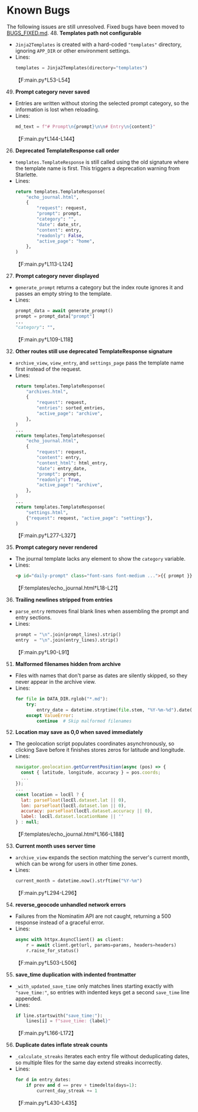 # Known Bugs

The following issues are still unresolved. Fixed bugs have been moved to [BUGS_FIXED.md](BUGS_FIXED.md).
48. **Templates path not configurable**
   - `Jinja2Templates` is created with a hard-coded `"templates"` directory, ignoring `APP_DIR` or other environment settings.
   - Lines:
     ```python
     templates = Jinja2Templates(directory="templates")
     ```
     【F:main.py†L53-L54】

49. **Prompt category never saved**
   - Entries are written without storing the selected prompt category, so the information is lost when reloading.
   - Lines:
     ```python
     md_text = f"# Prompt\n{prompt}\n\n# Entry\n{content}"
     ```
     【F:main.py†L144-L144】

26. **Deprecated TemplateResponse call order**
   - `templates.TemplateResponse` is still called using the old signature where the template name is first. This triggers a deprecation warning from Starlette.
   - Lines:
     ```python
     return templates.TemplateResponse(
         "echo_journal.html",
         {
             "request": request,
             "prompt": prompt,
             "category": "",
             "date": date_str,
             "content": entry,
             "readonly": False,
             "active_page": "home",
         },
     )
     ```
     【F:main.py†L113-L124】

27. **Prompt category never displayed**
   - `generate_prompt` returns a category but the index route ignores it and passes an empty string to the template.
   - Lines:
     ```python
     prompt_data = await generate_prompt()
     prompt = prompt_data["prompt"]
     ...
     "category": "",
     ```
     【F:main.py†L109-L118】


32. **Other routes still use deprecated TemplateResponse signature**
   - `archive_view`, `view_entry`, and `settings_page` pass the template name first instead of the request.
   - Lines:
     ```python
     return templates.TemplateResponse(
         "archives.html",
         {
             "request": request,
             "entries": sorted_entries,
             "active_page": "archive",
         },
     )
     ...
     return templates.TemplateResponse(
         "echo_journal.html",
         {
             "request": request,
             "content": entry,
             "content_html": html_entry,
             "date": entry_date,
             "prompt": prompt,
             "readonly": True,
             "active_page": "archive",
         },
     )
     ...
     return templates.TemplateResponse(
         "settings.html",
         {"request": request, "active_page": "settings"},
     )
     ```
     【F:main.py†L277-L327】

35. **Prompt category never rendered**
   - The journal template lacks any element to show the `category` variable.
   - Lines:
     ```html
     <p id="daily-prompt" class="font-sans font-medium ...">{{ prompt }}</p>
     ```
     【F:templates/echo_journal.html†L18-L21】

36. **Trailing newlines stripped from entries**
   - `parse_entry` removes final blank lines when assembling the prompt and entry sections.
   - Lines:
     ```python
     prompt = "\n".join(prompt_lines).strip()
     entry  = "\n".join(entry_lines).strip()
     ```
     【F:main.py†L90-L91】



51. **Malformed filenames hidden from archive**
   - Files with names that don't parse as dates are silently skipped, so they never appear in the archive view.
   - Lines:
     ```python
     for file in DATA_DIR.rglob("*.md"):
         try:
             entry_date = datetime.strptime(file.stem, "%Y-%m-%d").date()
         except ValueError:
             continue  # Skip malformed filenames
     ```

52. **Location may save as 0,0 when saved immediately**
   - The geolocation script populates coordinates asynchronously, so clicking
     Save before it finishes stores zeros for latitude and longitude.
   - Lines:
     ```javascript
     navigator.geolocation.getCurrentPosition(async (pos) => {
       const { latitude, longitude, accuracy } = pos.coords;
       ...
     });
     ...
     const location = locEl ? {
       lat: parseFloat(locEl.dataset.lat || 0),
       lon: parseFloat(locEl.dataset.lon || 0),
       accuracy: parseFloat(locEl.dataset.accuracy || 0),
       label: locEl.dataset.locationName || ''
     } : null;
     ```
     【F:templates/echo_journal.html†L166-L188】

53. **Current month uses server time**
   - `archive_view` expands the section matching the server's current month,
     which can be wrong for users in other time zones.
   - Lines:
     ```python
     current_month = datetime.now().strftime("%Y-%m")
     ```
     【F:main.py†L294-L296】

54. **reverse_geocode unhandled network errors**
   - Failures from the Nominatim API are not caught, returning a 500 response
     instead of a graceful error.
   - Lines:
     ```python
     async with httpx.AsyncClient() as client:
         r = await client.get(url, params=params, headers=headers)
         r.raise_for_status()
     ```
     【F:main.py†L503-L506】

55. **save_time duplication with indented frontmatter**
   - `_with_updated_save_time` only matches lines starting exactly with
     `"save_time:"`, so entries with indented keys get a second `save_time`
     line appended.
   - Lines:
     ```python
     if line.startswith("save_time:"):
         lines[i] = f"save_time: {label}"
     ```
     【F:main.py†L166-L172】

56. **Duplicate dates inflate streak counts**
   - `_calculate_streaks` iterates each entry file without deduplicating dates,
     so multiple files for the same day extend streaks incorrectly.
   - Lines:
     ```python
     for d in entry_dates:
         if prev and d == prev + timedelta(days=1):
             current_day_streak += 1
     ```
     【F:main.py†L430-L435】

